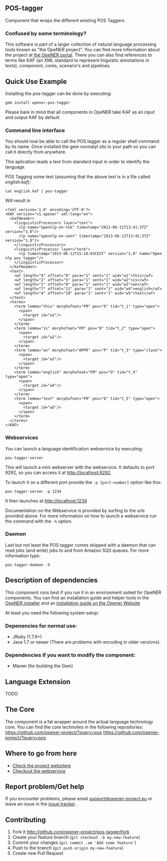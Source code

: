 POS-tagger
------------

Component that wraps the different existing POS Taggers.

### Confused by some terminology?

This software is part of a larger collection of natural language processing
tools known as "the OpeNER project". You can find more information about the
project at [the OpeNER portal](http://opener-project.github.io). There you can
also find references to terms like KAF (an XML standard to represent linguistic
annotations in texts), component, cores, scenario's and pipelines.

Quick Use Example
-----------------

Installing the pos-tagger can be done by executing:

    gem install opener-pos-tagger

Please bare in mind that all components in OpeNER take KAF as an input and
output KAF by default.

### Command line interface

You should now be able to call the POS tagger as a regular shell
command: by its name. Once installed the gem normalyl sits in your path so you can call it directly from anywhere.

This aplication reads a text from standard input in order to identify the language.

POS Tagging some text (assuming that the above text is in a file called *english.kaf*):

    cat english.kaf | pos-tagger
    
Will result in

    <?xml version='1.0' encoding='UTF-8'?>
    <KAF version="v1.opener" xml:lang="en">
      <kafHeader>
        <linguisticProcessors layer="text">
          <lp name="opennlp-en-tok" timestamp="2013-06-11T13:41:37Z" version="1.0"/>
          <lp name="opennlp-en-sent" timestamp="2013-06-11T13:41:37Z" version="1.0"/>
        </linguisticProcessors>
        <linguisticProcessor layer="term">
          <lp timestamp="2013-06-12T15:18:03CEST" version="1.0" name="Open nlp pos tagger"/>
        </linguisticProcessor>
      </kafHeader>
      <text>
        <wf length="4" offset="0" para="1" sent="1" wid="w1">this</wf>
        <wf length="2" offset="5" para="1" sent="1" wid="w2">is</wf>
        <wf length="2" offset="8" para="1" sent="1" wid="w3">an</wf>
        <wf length="7" offset="11" para="1" sent="1" wid="w4">english</wf>
        <wf length="4" offset="19" para="1" sent="1" wid="w5">text</wf>
      </text>
      <terms>
        <term lemma="this" morphofeat="FM" pos="O" tid="t_1" type="open">
          <span>
            <target id="w1"/>
          </span>
        </term>
        <term lemma="is" morphofeat="FM" pos="O" tid="t_2" type="open">
          <span>
            <target id="w2"/>
          </span>
        </term>
        <term lemma="an" morphofeat="APPR" pos="P" tid="t_3" type="close">
          <span>
            <target id="w3"/>
          </span>
        </term>
        <term lemma="english" morphofeat="FM" pos="O" tid="t_4" type="open">
          <span>
            <target id="w4"/>
          </span>
        </term>
        <term lemma="text" morphofeat="FM" pos="O" tid="t_5" type="open">
          <span>
            <target id="w5"/>
          </span>
        </term>
      </terms>
    </KAF>

### Webservices

You can launch a language identification webservice by executing:

    pos-tagger-server

This will launch a mini webserver with the webservice. It defaults to port 9292,
so you can access it at <http://localhost:9292>.

To launch it on a different port provide the `-p [port-number]` option like
this:

    pos-tagger-server -p 1234

It then launches at <http://localhost:1234>

Documentation on the Webservice is provided by surfing to the urls provided
above. For more information on how to launch a webservice run the command with
the ```-h``` option.


### Daemon

Last but not least the POS tagger comes shipped with a daemon that
can read jobs (and write) jobs to and from Amazon SQS queues. For more
information type:

    pos-tagger-daemon -h

Description of dependencies
---------------------------

This component runs best if you run it in an environment suited for OpeNER
components. You can find an installation guide and helper tools in the [OpeNER installer](https://github.com/opener-project/opener-installer) and an [installation guide on the Opener Website](http://opener-project.github.io/getting-started/how-to/local-installation.html)

At least you need the following system setup:

### Depenencies for normal use:

* JRuby (1.7.9+)
* Java 1.7 or newer (There are problems with encoding in older versions).

### Dependencies if you want to modify the component:

* Maven (for building the Gem)

Language Extension
------------------

  TODO

The Core
--------

The component is a fat wrapper around the actual language technology core. You
can find the core technolies in the following repositories: 
<https://github.com/opener-project/?query=pos>
<https://github.com/opener-project/?query=pos>

Where to go from here
---------------------

* [Check the project websitere](http://opener-project.github.io)
* [Checkout the webservice](http://opener.olery.com/pos-tagger)

Report problem/Get help
-----------------------

If you encounter problems, please email <support@opener-project.eu> or leave an
issue in the [issue tracker](https://github.com/opener-project/pos-tagger/issues).


Contributing
------------

1. Fork it <http://github.com/opener-project/pos-tagger/fork>
2. Create your feature branch (`git checkout -b my-new-feature`)
3. Commit your changes (`git commit -am 'Add some feature'`)
4. Push to the branch (`git push origin my-new-feature`)
5. Create new Pull Request
